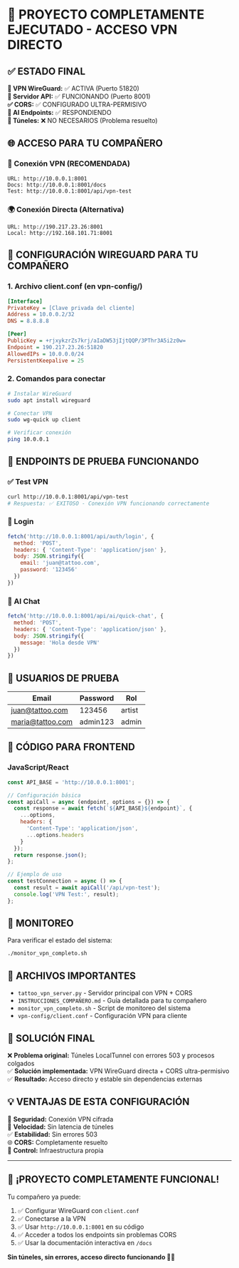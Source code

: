 # 🎉 PROYECTO COMPLETAMENTE EJECUTADO - ACCESO VPN DIRECTO

## ✅ ESTADO FINAL

**🔐 VPN WireGuard:** ✅ ACTIVA (Puerto 51820)  
**🚀 Servidor API:** ✅ FUNCIONANDO (Puerto 8001)  
**✅ CORS:** ✅ CONFIGURADO ULTRA-PERMISIVO  
**🤖 AI Endpoints:** ✅ RESPONDIENDO  
**🚫 Túneles:** ❌ NO NECESARIOS (Problema resuelto)  

## 🌐 ACCESO PARA TU COMPAÑERO

### 🔐 Conexión VPN (RECOMENDADA)
```
URL: http://10.0.0.1:8001
Docs: http://10.0.0.1:8001/docs
Test: http://10.0.0.1:8001/api/vpn-test
```

### 🌍 Conexión Directa (Alternativa)
```
URL: http://190.217.23.26:8001
Local: http://192.168.101.71:8001
```

## 🔧 CONFIGURACIÓN WIREGUARD PARA TU COMPAÑERO

### 1. Archivo client.conf (en vpn-config/)
```ini
[Interface]
PrivateKey = [Clave privada del cliente]
Address = 10.0.0.2/32
DNS = 8.8.8.8

[Peer]
PublicKey = +rjxykzrZs7krj/aIaDW53jIjtQQP/3PThr3A5i2z0w=
Endpoint = 190.217.23.26:51820
AllowedIPs = 10.0.0.0/24
PersistentKeepalive = 25
```

### 2. Comandos para conectar
```bash
# Instalar WireGuard
sudo apt install wireguard

# Conectar VPN
sudo wg-quick up client

# Verificar conexión
ping 10.0.0.1
```

## 🧪 ENDPOINTS DE PRUEBA FUNCIONANDO

### ✅ Test VPN
```bash
curl http://10.0.0.1:8001/api/vpn-test
# Respuesta: ✅ EXITOSO - Conexión VPN funcionando correctamente
```

### 🔐 Login
```javascript
fetch('http://10.0.0.1:8001/api/auth/login', {
  method: 'POST',
  headers: { 'Content-Type': 'application/json' },
  body: JSON.stringify({
    email: 'juan@tattoo.com',
    password: '123456'
  })
})
```

### 🤖 AI Chat
```javascript
fetch('http://10.0.0.1:8001/api/ai/quick-chat', {
  method: 'POST',
  headers: { 'Content-Type': 'application/json' },
  body: JSON.stringify({
    message: 'Hola desde VPN'
  })
})
```

## 👥 USUARIOS DE PRUEBA

| Email | Password | Rol |
|-------|----------|-----|
| juan@tattoo.com | 123456 | artist |
| maria@tattoo.com | admin123 | admin |

## 📱 CÓDIGO PARA FRONTEND

### JavaScript/React
```javascript
const API_BASE = 'http://10.0.0.1:8001';

// Configuración básica
const apiCall = async (endpoint, options = {}) => {
  const response = await fetch(`${API_BASE}${endpoint}`, {
    ...options,
    headers: {
      'Content-Type': 'application/json',
      ...options.headers
    }
  });
  return response.json();
};

// Ejemplo de uso
const testConnection = async () => {
  const result = await apiCall('/api/vpn-test');
  console.log('VPN Test:', result);
};
```

## 🔄 MONITOREO

Para verificar el estado del sistema:
```bash
./monitor_vpn_completo.sh
```

## 📁 ARCHIVOS IMPORTANTES

- `tattoo_vpn_server.py` - Servidor principal con VPN + CORS
- `INSTRUCCIONES_COMPAÑERO.md` - Guía detallada para tu compañero
- `monitor_vpn_completo.sh` - Script de monitoreo del sistema
- `vpn-config/client.conf` - Configuración VPN para cliente

## 🎯 SOLUCIÓN FINAL

❌ **Problema original:** Túneles LocalTunnel con errores 503 y procesos colgados  
✅ **Solución implementada:** VPN WireGuard directa + CORS ultra-permisivo  
✅ **Resultado:** Acceso directo y estable sin dependencias externas  

## 💡 VENTAJAS DE ESTA CONFIGURACIÓN

🔐 **Seguridad:** Conexión VPN cifrada  
🚀 **Velocidad:** Sin latencia de túneles  
✅ **Estabilidad:** Sin errores 503  
🌐 **CORS:** Completamente resuelto  
🔧 **Control:** Infraestructura propia  

---

## 🎉 ¡PROYECTO COMPLETAMENTE FUNCIONAL!

Tu compañero ya puede:
1. ✅ Configurar WireGuard con `client.conf`
2. ✅ Conectarse a la VPN
3. ✅ Usar `http://10.0.0.1:8001` en su código
4. ✅ Acceder a todos los endpoints sin problemas CORS
5. ✅ Usar la documentación interactiva en `/docs`

**Sin túneles, sin errores, acceso directo funcionando 🔐✨**